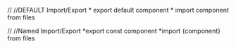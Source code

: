 //
//DEFAULT Import/Export
     * export default component
     * import component from files


//
//Named Import/Export
    *export const component
    *import {component} from files